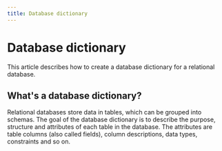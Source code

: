 ```yaml
---
title: Database dictionary
---
```

# Database dictionary
This article describes how to create a database dictionary for a relational database.

## What's a database dictionary?
Relational databases store data in tables, which can be grouped into schemas. The goal of the database dictionary is to describe the purpose, structure and attributes of each table in the database. The attributes are table columns (also called fields), column descriptions, data types, constraints and so on.